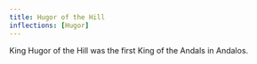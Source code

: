 ```yaml
---
title: Hugor of the Hill
inflections: [Hugor]
---
```


King Hugor of the Hill was the first King of the Andals in Andalos.


